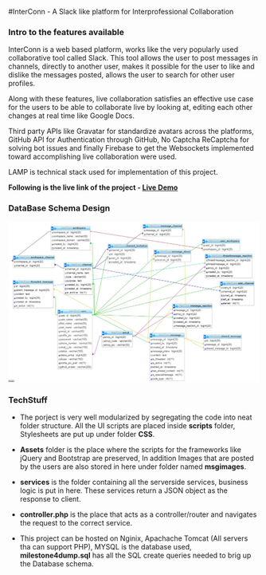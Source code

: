 #InterConn - A Slack like platform for Interprofessional Collaboration

### Intro to the features available 

InterConn is a web based platform, works like the very popularly used collaborative tool called Slack. This tool allows the user to post messages in channels, directly to another user, makes it possible for the user to like and dislike the messages posted, allows the user to search for other user profiles. 

Along with these features, live collaboration satisfies an effective use case for the users to be able to collaborate live by looking at, editing each other changes at real time like Google Docs. 

Third party APIs like Gravatar for standardize avatars across the platforms, GitHub API for Authentication through GitHub, No Captcha ReCaptcha for solving bot issues and finally Firebase to get the Websockets implemented toward accomplishing live collaboration were used. 

LAMP is technical stack used for implementation of this project.

**Following is the live link of the project - [Live Demo](http://qav2.cs.odu.edu/rohila/WebProgramming-CS518/index.php)**

### DataBase Schema Design
![DB Schema Design](FinalDBDesign.JPG)

### TechStuff
* The porject is very well modularized by segregating the code into neat folder structure. All the UI scripts are placed inside **scripts** folder, Stylesheets are put up under folder **CSS**.

* **Assets** folder is the place where the scripts for the frameworks like jQuery and Bootstrap are preserved, In addition Images that are posted by the users are also stored in here under folder named **msgimages**.

* **services** is the folder containing all the serverside services, business logic is put in here. These services return a JSON object as the response to client.

* **controller.php** is the place that acts as a controller/router and navigates the request to the correct service.

* This project can be hosted on Nginix, Apachache Tomcat (All servers tha can support PHP), MYSQL is the database used, **milestone4dump.sql** has all the SQL create queries needed to brig up the Database schema.



